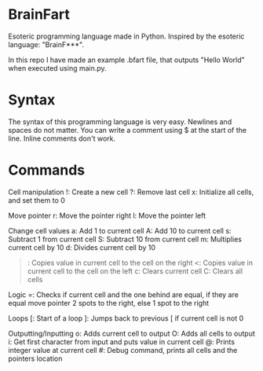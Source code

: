 # BrainFart
Esoteric programming language made in Python. Inspired by the esoteric language: "BrainF***".

In this repo I have made an example .bfart file, that outputs "Hello World" when executed using main.py.

# Syntax
The syntax of this programming language is very easy. Newlines and spaces do not matter. You can write a comment using $ at the start of the line. Inline comments don't work.

# Commands
Cell manipulation
!: Create a new cell
?: Remove last cell
x: Initialize all cells, and set them to 0

Move pointer
r: Move the pointer right
l: Move the pointer left

Change cell values
a: Add 1 to current cell
A: Add 10 to current cell
s: Subtract 1 from current cell
S: Subtract 10 from current cell
m: Multiplies current cell by 10
d: Divides current cell by 10
>: Copies value in current cell to the cell on the right
<: Copies value in current cell to the cell on the left
c: Clears current cell
C: Clears all cells

Logic
=: Checks if current cell and the one behind are equal, if they are equal move pointer 2 spots to the right, else 1 spot to the right

Loops
[: Start of a loop
]: Jumps back to previous [ if current cell is not 0

Outputting/Inputting
o: Adds current cell to output
O: Adds all cells to output
i: Get first character from input and puts value in current cell
@: Prints integer value at current cell
#: Debug command, prints all cells and the pointers location
